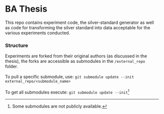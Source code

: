 # BA Thesis

This repo contains experiment code, the silver-standard generator as well as code for transforming the silver standard into data acceptable for the various experiments conducted.

### Structure
Experiments are forked from their original authors (as discussed in the thesis), the forks are accessible as submodules in the `/external_repo` folder. <br> <br>
To pull a specific submodule, use: `git submodule update --init external_repo/<submodule_name>`
<br> <br>
To get all submodules execute: `git submodule update --init`[^1]



[^1]: Some submodules are not publicly available.
